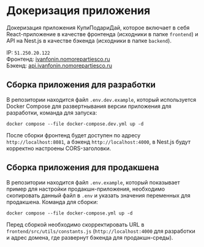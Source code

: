 # Докеризация приложения

Докеризация приложения КупиПодариДай, которое включает в себя React-приложение в качестве фронтенда (исходники в папке `frontend`) и API на Nest.js в качестве бэкенда (исходники в папке `backend`). 

IP: `51.250.20.122`  
Фронтенд: [ivanfonin.nomorepartiesco.ru](https://ivanfonin.nomorepartiesco.ru/)  
Бэкенд: [api.ivanfonin.nomorepartiesco.ru](https://api.ivanfonin.nomorepartiesco.ru/)  

## Сборка приложения для разработки

В репозитории находится файл `.env.dev.example`, который используется Docker Compose для развертнывания версии приложения для разработки, команда для запуска:

`docker compose --file docker-compose.dev.yml up -d`

После сборки фронтенд будет доступен по адресу `http://localhost:8081`, а бэкенд `http://localhost:4000`, в Nest.js будут корректно настроены CORS-заголовки.

## Сборка приложения для продакшена

В репозитории находится файл `.env.example`, который показывает пример для настройки продакшн-приложения, необходимо скопировать данный файл в `.env` и указать значения переменных для продакшена. Команда для сборки: 

`docker compose --file docker-compose.yml up -d`

Перед сборкой необходимо скорректировать URL в `frontend/src/utils/constants.js` (`http://localhost:4000` для разработки и адрес домена, где развернут бэкенда для продакшн-среды).